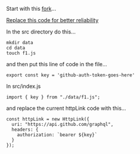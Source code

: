 
Start with this [fork](https://github.com/rwieruch/react-graphql-github-apollo)...

[Replace this code for better reliability](https://github.com/rwieruch/react-graphql-github-apollo/blob/master/src/index.js#L15)

In the src directory do this...

```
mkdir data
cd data
touch f1.js
```

and then put this line of code in the file...

```
export const key = 'github-auth-token-goes-here'
```

In src/index.js

```
import { key } from "./data/f1.js";
```

and replace the current httpLink code with this...

```
const httpLink = new HttpLink({
  uri: "https://api.github.com/graphql",
  headers: {
    authorization: `bearer ${key}`
  }
});
```
